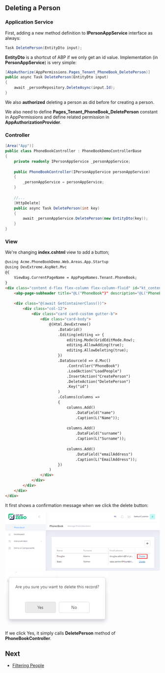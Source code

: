 ## Deleting a Person

### Application Service

First, adding a new method definition to **IPersonAppService** interface
as always:

```csharp
Task DeletePerson(EntityDto input);
```

**EntityDto** is a shortcut of ABP if we only get an id value.
Implementation (in **PersonAppService**) is very simple:

```csharp
[AbpAuthorize(AppPermissions.Pages_Tenant_PhoneBook_DeletePerson)]
public async Task DeletePerson(EntityDto input)
{
    await _personRepository.DeleteAsync(input.Id);
}
```

We also **authorized** deleting a person as did before for creating a person.

We also need to define **Pages\_Tenant\_PhoneBook\_DeletePerson** constant in AppPermissions and define related permission in **AppAuthorizationProvider**.

### Controller

```csharp
[Area("App")]
public class PhoneBookController : PhoneBookDemoControllerBase
{
    private readonly IPersonAppService _personAppService;

    public PhoneBookController(IPersonAppService personAppService)
    {
        _personAppService = personAppService;
    }
    
    //...
    [HttpDelete]
    public async Task DeletePerson(int key)
    {
        await _personAppService.DeletePerson(new EntityDto(key));
    }
}
```

### View

We're changing **index.cshtml** view to add a button;

```html
@using Acme.PhoneBookDemo.Web.Areas.App.Startup
@using DevExtreme.AspNet.Mvc
@{
    ViewBag.CurrentPageName = AppPageNames.Tenant.PhoneBook;
}
<div class="content d-flex flex-column flex-column-fluid" id="kt_content">
    <abp-page-subheader title="@L("PhoneBook")" description="@L("PhoneBookInfo")"></abp-page-subheader>

    <div class="@(await GetContainerClass())">
        <div class="col-12">
            <div class="card card-custom gutter-b">
                <div class="card-body">
                    @(Html.DevExtreme()
                        .DataGrid()              
                        .Editing(editing => {
                            editing.Mode(GridEditMode.Row);
                            editing.AllowAdding(true);
                    		editing.AllowDeleting(true);
                        })
                        .DataSource(d => d.Mvc()
                            .Controller("PhoneBook")
                            .LoadAction("LoadPeople")
                            .InsertAction("CreatePerson")
                    		.DeleteAction("DeletePerson")
                            .Key("id")
                        )
                        .Columns(columns =>
                        {
                            columns.Add()
                                .DataField("name")
                                .Caption(L("Name"));
                            
                            columns.Add()
                                .DataField("surname")
                                .Caption(L("Surname"));
                            
                            columns.Add()
                                .DataField("emailAddress")
                                .Caption(L("EmailAddress"));                       
                        })
                    )
                </div>
            </div>
        </div>
    </div>
</div>
```

It first shows a confirmation message when we click the delete button:

<img src="images/phonebook-devextreme-delete-person.png" alt="Confirmation message" class="img-thumbnail" />

<img src="images/devextreme-confirmation-delete-person.png" alt="Confirmation message" class="img-thumbnail" />

If we click Yes, it simply calls **DeletePerson** method of **PhoneBookController**.

## Next

- [Filtering People](Developing-Step-By-Step-Core-Filtering-People.md)

  